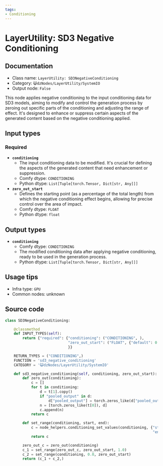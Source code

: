 ```yaml
---
tags:
- Conditioning
---
```


# LayerUtility: SD3 Negative Conditioning
## Documentation
- Class name: `LayerUtility: SD3NegativeConditioning`
- Category: `😺dzNodes/LayerUtility/SystemIO`
- Output node: `False`

This node applies negative conditioning to the input conditioning data for SD3 models, aiming to modify and control the generation process by zeroing out specific parts of the conditioning and adjusting the range of effect. It's designed to enhance or suppress certain aspects of the generated content based on the negative conditioning applied.
## Input types
### Required
- **`conditioning`**
    - The input conditioning data to be modified. It's crucial for defining the aspects of the generated content that need enhancement or suppression.
    - Comfy dtype: `CONDITIONING`
    - Python dtype: `List[Tuple[torch.Tensor, Dict[str, Any]]]`
- **`zero_out_start`**
    - Defines the starting point (as a percentage of the total length) from which the negative conditioning effect begins, allowing for precise control over the area of impact.
    - Comfy dtype: `FLOAT`
    - Python dtype: `float`
## Output types
- **`conditioning`**
    - Comfy dtype: `CONDITIONING`
    - The modified conditioning data after applying negative conditioning, ready to be used in the generation process.
    - Python dtype: `List[Tuple[torch.Tensor, Dict[str, Any]]]`
## Usage tips
- Infra type: `GPU`
- Common nodes: unknown


## Source code
```python
class SD3NegativeConditioning:

    @classmethod
    def INPUT_TYPES(self):
        return {"required": {"conditioning": ("CONDITIONING", ),
                             "zero_out_start": ("FLOAT", {"default": 0.1, "min": 0.0, "max": 1.0, "step": 0.001}),
                             }}

    RETURN_TYPES = ("CONDITIONING",)
    FUNCTION = 'sd3_negative_conditioning'
    CATEGORY = '😺dzNodes/LayerUtility/SystemIO'

    def sd3_negative_conditioning(self, conditioning, zero_out_start):
        def zero_out(conditioning):
            c = []
            for t in conditioning:
                d = t[1].copy()
                if "pooled_output" in d:
                    d["pooled_output"] = torch.zeros_like(d["pooled_output"])
                n = [torch.zeros_like(t[0]), d]
                c.append(n)
            return c

        def set_range(conditioning, start, end):
            c = node_helpers.conditioning_set_values(conditioning, {"start_percent": start,
                                                                    "end_percent": end})
            return c

        zero_out_c = zero_out(conditioning)
        c_1 = set_range(zero_out_c, zero_out_start, 1.0)
        c_2 = set_range(conditioning, 0.0, zero_out_start)
        return (c_1 + c_2,)

```
